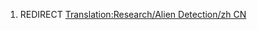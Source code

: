 1.  REDIRECT [Translation:Research/Alien Detection/zh
    CN](Translation:Research/Alien_Detection/zh_CN "wikilink")